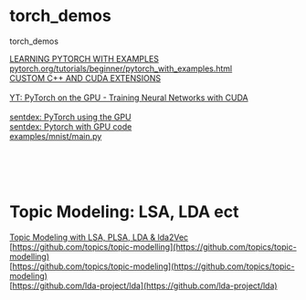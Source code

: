 # torch_demos
torch_demos


[LEARNING PYTORCH WITH EXAMPLES pytorch.org/tutorials/beginner/pytorch_with_examples.html](https://pytorch.org/tutorials/beginner/pytorch_with_examples.html)<br>
[CUSTOM C++ AND CUDA EXTENSIONS](https://pytorch.org/tutorials/advanced/cpp_extension.html)<br>
[]()<br>
[YT: PyTorch on the GPU - Training Neural Networks with CUDA](https://youtu.be/Bs1mdHZiAS8)<br>
[]()<br>
[sentdex: PyTorch using the GPU](https://youtu.be/6gk7giKER6s)<br>
[sentdex: Pytorch with GPU code ](https://pythonprogramming.net/gpu-deep-learning-neural-network-pytorch/)<br>
[examples/mnist/main.py](https://github.com/pytorch/examples/blob/97304e232807082c2e7b54c597615dc0ad8f6173/mnist/main.py#L89)<br>
[]()<br>
[]()<br>
[]()<br>
[]()<br>

# Topic Modeling: LSA, LDA ect

[Topic Modeling with LSA, PLSA, LDA & lda2Vec](https://medium.com/nanonets/topic-modeling-with-lsa-psla-lda-and-lda2vec-555ff65b0b05)<br>
[https://github.com/topics/topic-modelling](https://github.com/topics/topic-modelling)<br>
[https://github.com/topics/topic-modeling](https://github.com/topics/topic-modeling)<br>
[https://github.com/lda-project/lda](https://github.com/lda-project/lda)<br>
[]()<br>
[]()<br>
[]()<br>
